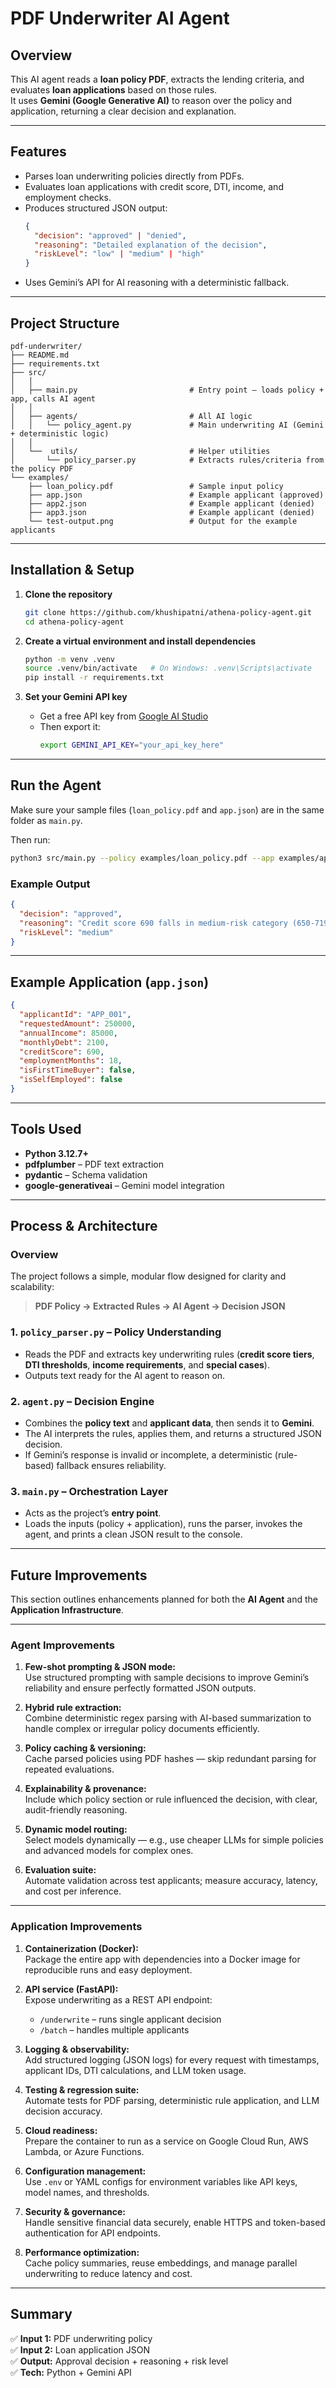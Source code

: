 # PDF Underwriter AI Agent

## Overview
This AI agent reads a **loan policy PDF**, extracts the lending criteria, and evaluates **loan applications** based on those rules.  
It uses **Gemini (Google Generative AI)** to reason over the policy and application, returning a clear decision and explanation.

---

## Features
- Parses loan underwriting policies directly from PDFs.
- Evaluates loan applications with credit score, DTI, income, and employment checks.
- Produces structured JSON output:
  ```json
  {
    "decision": "approved" | "denied",
    "reasoning": "Detailed explanation of the decision",
    "riskLevel": "low" | "medium" | "high"
  }
  ```
- Uses Gemini’s API for AI reasoning with a deterministic fallback.

---

## Project Structure
```
pdf-underwriter/
├── README.md
├── requirements.txt
├── src/
│   │
│   ├── main.py                         # Entry point — loads policy + app, calls AI agent
│   │
│   ├── agents/                         # All AI logic
│   │   └── policy_agent.py             # Main underwriting AI (Gemini + deterministic logic)
│   │
│   └──  utils/                         # Helper utilities
│       └── policy_parser.py            # Extracts rules/criteria from the policy PDF
└── examples/
    ├── loan_policy.pdf                 # Sample input policy
    ├── app.json                        # Example applicant (approved)
    ├── app2.json                       # Example applicant (denied)
    ├── app3.json                       # Example applicant (denied)
    └── test-output.png                 # Output for the example applicants

```

---

## Installation & Setup

1. **Clone the repository**
   ```bash
   git clone https://github.com/khushipatni/athena-policy-agent.git
   cd athena-policy-agent
   ```

2. **Create a virtual environment and install dependencies**
   ```bash
   python -m venv .venv
   source .venv/bin/activate   # On Windows: .venv\Scripts\activate
   pip install -r requirements.txt
   ```

3. **Set your Gemini API key**
   - Get a free API key from [Google AI Studio](https://aistudio.google.com/api-keys)
   - Then export it:
     ```bash
     export GEMINI_API_KEY="your_api_key_here"
     ```

---

## Run the Agent

Make sure your sample files (`loan_policy.pdf` and `app.json`) are in the same folder as `main.py`.

Then run:
```bash
python3 src/main.py --policy examples/loan_policy.pdf --app examples/app.json
```

### Example Output
```json
{
  "decision": "approved",
  "reasoning": "Credit score 690 falls in medium-risk category (650-719).\nDebt-to-income ratio: 29.6% (within 30% limit for medium-risk)\nEmployment: 18 months (meets 12-month minimum)",
  "riskLevel": "medium"
}
```

---

## Example Application (`app.json`)
```json
{
  "applicantId": "APP_001",
  "requestedAmount": 250000,
  "annualIncome": 85000,
  "monthlyDebt": 2100,
  "creditScore": 690,
  "employmentMonths": 18,
  "isFirstTimeBuyer": false,
  "isSelfEmployed": false
}
```

---

## Tools Used
- **Python 3.12.7+**
- **pdfplumber** – PDF text extraction  
- **pydantic** – Schema validation  
- **google-generativeai** – Gemini model integration  

---

## Process & Architecture

### Overview
The project follows a simple, modular flow designed for clarity and scalability:
> **PDF Policy → Extracted Rules → AI Agent → Decision JSON**

### 1. **`policy_parser.py` – Policy Understanding**
- Reads the PDF and extracts key underwriting rules (**credit score tiers**, **DTI thresholds**, **income requirements**, and **special cases**).
- Outputs text ready for the AI agent to reason on.  

### 2. **`agent.py` – Decision Engine**
- Combines the **policy text** and **applicant data**, then sends it to **Gemini**.  
- The AI interprets the rules, applies them, and returns a structured JSON decision.  
- If Gemini’s response is invalid or incomplete, a deterministic (rule-based) fallback ensures reliability.  

### 3. **`main.py` – Orchestration Layer**
- Acts as the project’s **entry point**.  
- Loads the inputs (policy + application), runs the parser, invokes the agent, and prints a clean JSON result to the console.  

---

## Future Improvements
This section outlines enhancements planned for both the **AI Agent** and the **Application Infrastructure**.

---

### Agent Improvements

1. **Few-shot prompting & JSON mode:**  
   Use structured prompting with sample decisions to improve Gemini’s reliability and ensure perfectly formatted JSON outputs.

2. **Hybrid rule extraction:**  
   Combine deterministic regex parsing with AI-based summarization to handle complex or irregular policy documents efficiently.

3. **Policy caching & versioning:**  
   Cache parsed policies using PDF hashes — skip redundant parsing for repeated evaluations.

4. **Explainability & provenance:**  
   Include which policy section or rule influenced the decision, with clear, audit-friendly reasoning.

5. **Dynamic model routing:**  
   Select models dynamically — e.g., use cheaper LLMs for simple policies and advanced models for complex ones.

6. **Evaluation suite:**  
    Automate validation across test applicants; measure accuracy, latency, and cost per inference.

---

### Application Improvements

1. **Containerization (Docker):**  
   Package the entire app with dependencies into a Docker image for reproducible runs and easy deployment.

2. **API service (FastAPI):**  
   Expose underwriting as a REST API endpoint:
   - `/underwrite` – runs single applicant decision  
   - `/batch` – handles multiple applicants  

3. **Logging & observability:**  
   Add structured logging (JSON logs) for every request with timestamps, applicant IDs, DTI calculations, and LLM token usage.

4. **Testing & regression suite:**  
   Automate tests for PDF parsing, deterministic rule application, and LLM decision accuracy.

5. **Cloud readiness:**  
   Prepare the container to run as a service on Google Cloud Run, AWS Lambda, or Azure Functions.

6. **Configuration management:**  
   Use `.env` or YAML configs for environment variables like API keys, model names, and thresholds.

7. **Security & governance:**  
   Handle sensitive financial data securely, enable HTTPS and token-based authentication for API endpoints.

8. **Performance optimization:**  
    Cache policy summaries, reuse embeddings, and manage parallel underwriting to reduce latency and cost.

---

## Summary
✅ **Input 1:** PDF underwriting policy  
✅ **Input 2:** Loan application JSON  
✅ **Output:** Approval decision + reasoning + risk level  
✅ **Tech:** Python + Gemini API  